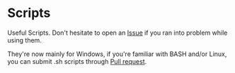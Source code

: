 # Scripts
Useful Scripts. Don't hesitate to open an [Issue](https://github.com/Ayx03/Scripts/issues) if you ran into problem while using them.

They're now mainly for Windows, if you're familiar with BASH and/or Linux, you can submit .sh scripts through [Pull request](https://github.com/Ayx03/Scripts/pulls).
